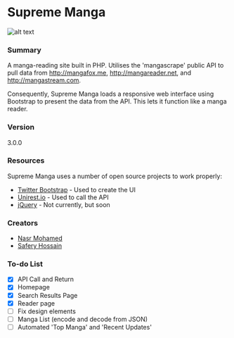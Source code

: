 # Supreme Manga

![alt text](https://github.com/fukouda/Supreme-Manga/blob/master/imgs/cover/3.png "Manga Cover")

### Summary
A manga-reading site built in PHP. Utilises the 'mangascrape' public API to pull data from http://mangafox.me, http://mangareader.net, and http://mangastream.com.

Consequently, Supreme Manga loads a responsive web interface using Bootstrap to present the data from the API. This lets it function like a manga reader.

### Version
3.0.0

### Resources

Supreme Manga uses a number of open source projects to work properly:

* [Twitter Bootstrap](https://github.com/twbs/bootstrap) - Used to create the UI
* [Unirest.io](https://github.com/Mashape/unirest-php) - Used to call the API
* [jQuery](https://github.com/jquery/jquery) - Not currently, but soon

### Creators

- [Nasr Mohamed](https://github.com/fukouda)
- [Safery Hossain](https://github.com/Safery)

### To-do List

- [x] API Call and Return
- [x] Homepage
- [x] Search Results Page
- [x] Reader page
- [ ] Fix design elements
- [ ] Manga List (encode and decode from JSON)
- [ ] Automated 'Top Manga' and 'Recent Updates'
